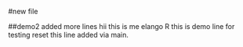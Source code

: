 #new file

##demo2
added more lines
    hii this is me elango R
    this is demo line for testing reset
    this line added via main.
    
